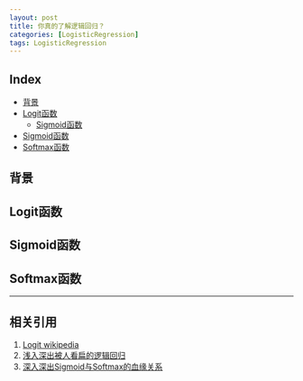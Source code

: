 ```yaml
---
layout: post
title: 你真的了解逻辑回归？
categories: [LogisticRegression]
tags: LogisticRegression
---
```


Index
---
<!-- TOC -->


- [背景](#背景)
- [Logit函数](#Logit函数)
    - [Sigmoid函数](#Sigmoid函数)
- [Sigmoid函数](#Sigmoid函数)
- [Softmax函数](#Softmax函数)

<!-- /TOC -->

## 背景

## Logit函数

## Sigmoid函数

## Softmax函数


---
## 相关引用
1. [Logit wikipedia](https://en.wikipedia.org/wiki/Logit)
2. [浅入深出被人看扁的逻辑回归](https://mp.weixin.qq.com/s?__biz=MzIwNzc2NTk0NQ==&mid=2247484011&idx=1&sn=42e4f331db843091c5c3809a4d259fad&chksm=970c2abda07ba3abb3963c2defcc644582f28bbdc23f3d669d022cd032e637d2ca8b6b48ca62&scene=21#wechat_redirect)
3. [深入深出Sigmoid与Softmax的血缘关系](https://mp.weixin.qq.com/s?__biz=MzIwNzc2NTk0NQ==&mid=2247484122&idx=1&sn=41628bf3169b9ef3fa107646d483bae5&chksm=970c2a0ca07ba31ae1939e316c15695c83556c347e0b38bb80dde3048533de7de388ec2a6544&scene=21#wechat_redirect)
